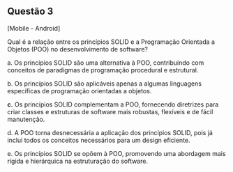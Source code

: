 

## Questão 3
[Mobile - Android]

Qual é a relação entre os princípios SOLID e a Programação Orientada a Objetos (POO) no desenvolvimento de software?

a. Os princípios SOLID são uma alternativa à POO, contribuindo com conceitos de paradigmas de programação procedural e estrutural.

b. Os princípios SOLID são aplicáveis apenas a algumas linguagens específicas de programação orientadas a objetos.

**c.** Os princípios SOLID complementam a POO, fornecendo diretrizes para criar classes e estruturas de software mais robustas, flexíveis e de fácil manutenção.

d. A POO torna desnecessária a aplicação dos princípios SOLID, pois já inclui todos os conceitos necessários para um design eficiente.

e. Os princípios SOLID se opõem à POO, promovendo uma abordagem mais rígida e hierárquica na estruturação do software.



